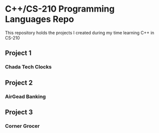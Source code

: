 # C++/CS-210 Programming Languages Repo


This repository holds the projects I created during my time learning C++ in CS-210

## Project 1

### Chada Tech Clocks

## Project 2

### AirGead Banking

## Project 3

### Corner Grocer
